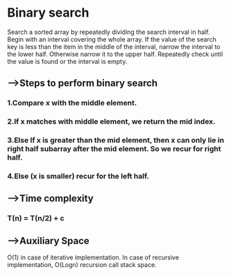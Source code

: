 # Binary search 
Search a sorted array by repeatedly dividing the search interval in half. Begin with an interval covering the whole array. If the value of the search key is less than the item in the middle of the interval, narrow the interval to the lower half. Otherwise narrow it to the upper half. Repeatedly check until the value is found or the interval is empty.
## -->Steps to perform binary search
 ### 1.Compare x with the middle element.
 ### 2.If x matches with middle element, we return the mid index.
 ### 3.Else If x is greater than the mid element, then x can only lie in right half subarray after the mid element. So we recur for right half.
 ### 4.Else (x is smaller) recur for the left half.
 ## -->Time complexity
 ### T(n) = T(n/2) + c
 ## -->Auxiliary Space
 O(1) in case of iterative implementation. In case of recursive implementation, O(Logn) recursion call stack space.

